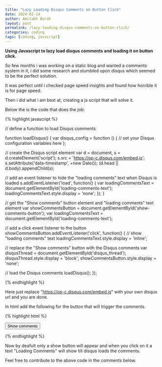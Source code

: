 ```yaml
---
title: "Lazy Loading Disqus Comments on Button Click"
date: 2024-02-14
author: Amitabh Borah
layout: post
permalink: /lazy-loading-disqus-comments-on-button-click/
categories: coding
tags: [coding, javscript]
---
```


**Using Javascript to lazy load disqus comments and loading it on button click.**

So few months i was working on a static blog and wanted a comments system in it, i did some research and stumbled upon disqus which seemed to be the perfect solution.<br>

It was perfect until i checked page speed insights and found how horrible it is for page speed.<br>

Then i did what i am best at, creating a js script that will solve it.<br>

Below the is the code that does the job:

{% highlight javascript %}

// define a function to load Disqus comments

function loadDisqus() {
var disqus_config = function () {
// set your Disqus configuration variables here
};

// create the Disqus script element
var d = document, s = d.createElement('script');
s.src = 'https://op-c.disqus.com/embed.js';
s.setAttribute('data-timestamp', +new Date());
(d.head || d.body).appendChild(s);

// add an event listener to hide the "loading comments" text when Disqus is loaded
s.addEventListener('load', function() {
var loadingCommentsText = document.getElementById('loading-comments-text');
loadingCommentsText.style.display = 'none';
});
}

// get the "Show comments" button element and "loading comments" text element
var showCommentsButton = document.getElementById('show-comments-button');
var loadingCommentsText = document.getElementById('loading-comments-text');

// add a click event listener to the button
showCommentsButton.addEventListener('click', function() {
// show "loading comments" text
loadingCommentsText.style.display = 'inline';

// replace the "Show comments" button with the Disqus comments
var disqusThread = document.getElementById('disqus_thread');
disqusThread.style.display = 'block';
showCommentsButton.style.display = 'none';

// load the Disqus comments
loadDisqus();
});

{% endhighlight %}

Here just replace "https://op-c.disqus.com/embed.js" with your own disqus url and you are done.<br>

In html add the following for the button that will trigger the comments.

{% highlight html %}

<button id="show-comments-button">Show comments</button>
<span id="loading-comments-text" style="display: none;">Loading comments...</span>

<div id="disqus_thread" style="display: none;"></div>
         
{% endhighlight %}

Now by deafult only a show button will appear and when you click on it a text "Loading Comments" will show till disqus loads the comments.<br>

Feel free to contribute to the above code in the comments below.
